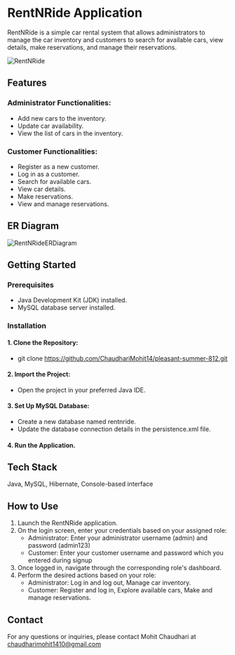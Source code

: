 # RentNRide Application
RentNRide is a simple car rental system that allows administrators to manage the car inventory and customers to search for available cars, view details, make reservations, and manage their reservations.

![RentNRide](https://github.com/ChaudhariMohit14/pleasant-summer-812/assets/121329803/756e2195-f638-4eed-bb0a-d8f623a15d78)

## Features

### Administrator Functionalities:
- Add new cars to the inventory.
- Update car availability.
- View the list of cars in the inventory.

### Customer Functionalities:
- Register as a new customer.
- Log in as a customer.
- Search for available cars.
- View car details.
- Make reservations.
- View and manage reservations.

## ER Diagram
![RentNRideERDiagram](https://github.com/ChaudhariMohit14/pleasant-summer-812/assets/121329803/335870e9-1fa2-46cd-9458-ea66fd91be95)



## Getting Started

### Prerequisites
- Java Development Kit (JDK) installed.
- MySQL database server installed.

### Installation

#### 1. Clone the Repository:
- git clone https://github.com/ChaudhariMohit14/pleasant-summer-812.git

#### 2. Import the Project:
- Open the project in your preferred Java IDE.

#### 3. Set Up MySQL Database:
- Create a new database named rentnride.
- Update the database connection details in the persistence.xml file.

#### 4. Run the Application.

## Tech Stack
Java, MySQL, Hibernate, Console-based interface

## How to Use
1. Launch the RentNRide application.
2. On the login screen, enter your credentials based on your assigned role: <br>
   - Administrator: Enter your administrator username (admin) and password (admin123)  <br>
   - Customer: Enter your customer username and password which you entered during signup
3. Once logged in, navigate through the corresponding role's dashboard.
4. Perform the desired actions based on your role:
   - Administrator: Log in and log out, Manage car inventory.
   - Customer: Register and log in, Explore available cars, Make and manage reservations.

## Contact 
For any questions or inquiries, please contact Mohit Chaudhari at chaudharimohit1410@gmail.com
